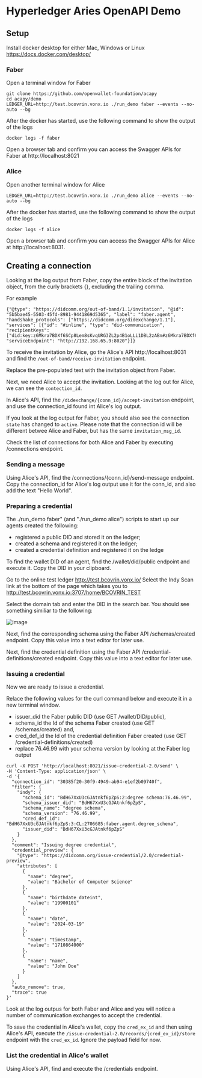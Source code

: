 # Hyperledger Aries OpenAPI Demo
## Setup

Install docker desktop for either Mac, Windows or Linux https://docs.docker.com/desktop/

### Faber
Open a terminal window for Faber
```
git clone https://github.com/openwallet-foundation/acapy
cd acapy/demo
LEDGER_URL=http://test.bcovrin.vonx.io ./run_demo faber --events --no-auto --bg
```
After the docker has started, use the following command to show the output of the logs
```
docker logs -f faber
```
Open a browser tab and confirm you can access the Swagger APIs for Faber at http://localhost:8021

### Alice
Open another terminal window for Alice
```
LEDGER_URL=http://test.bcovrin.vonx.io ./run_demo alice --events --no-auto --bg
```
After the docker has started, use the following command to show the output of the logs
```
docker logs -f alice
```
Open a browser tab and confirm you can access the Swagger APIs for Alice at http://localhost:8031.

## Creating a connection
Looking at the log output from Faber, copy the entire block of the invitation object, from the curly brackets {}, excluding the trailing comma.

For example
```
{"@type": "https://didcomm.org/out-of-band/1.1/invitation", "@id": "5b5bae45-5503-45fd-8981-9441869d5365", "label": "faber.agent", "handshake_protocols": ["https://didcomm.org/didexchange/1.1"], "services": [{"id": "#inline", "type": "did-communication", "recipientKeys": ["did:key:z6Mkra7BDXf6SCp8Lem8sKvqURG3ZL2p4B1oLLi1DBL2zABn#z6Mkra7BDXf6SCp8Lem8sKvqURG3ZL2p4B1oLLi1DBL2zABn"], "serviceEndpoint": "http://192.168.65.9:8020"}]}
```

To receive the invitation by Alice, go the Alice's API http://localhost:8031 and find the ```/out-of-band/receive-invitation``` endpoint.

Replace the pre-populated text with the invitation object from Faber.

Next, we need Alice to accept the invitation.  Looking at the log out for Alice, we can see the ```contection_id```.  

In Alice's API, find the ```/didexchange/{conn_id}/accept-invitation``` endpoint, and use the connection_id found int Alice's log output.

If you look at the log output for Faber, you should also see the connection ```state``` has changed to ```active```.  Please note that the connection id will be different betwee Alice and Faber, but has the same ```invitation_msg_id```.

Check the list of connections for both Alice and Faber by executing /connections endpoint.

### Sending a message
Using Alice's API, find the /connections/{conn_id}/send-message endpoint.  Copy the connection_id for Alice's log output use it for the conn_id, and also add the text "Hello World".


### Preparing a credential
The ./run_demo faber" (and "./run_demo alice") scripts to start up our agents created the following:

- registered a public DID and stored it on the ledger;
- created a schema and registered it on the ledger;
- created a credential definition and registered it on the ledge

To find the wallet DID of an agent, find the /wallet/did/public endpoint and execute it.  Copy the DID in your clipboard.

Go to the online test ledger http://test.bcovrin.vonx.io/
Select the Indy Scan link at the bottom of the page which takes you to http://test.bcovrin.vonx.io:3707/home/BCOVRIN_TEST

Select the domain tab and enter the DID in the search bar.  You should see something similiar to the following:

![image](https://github.com/user-attachments/assets/082fa2f3-6ad8-476f-9cad-698c9a251dae)

Next, find the corresponding schema using the Faber API /schemas/created endpoint. Copy this value into a text editor for later use.

Next, find the credential definition using the Faber API /credential-definitions/created endpoint. Copy this value into a text editor for later use.

### Issuing a credential
Now we are ready to issue a credential. 

Relace the following values for the curl command below and execute it in a new terminal window.

- issuer_did the Faber public DID (use GET /wallet/DID/public),
- schema_id the Id of the schema Faber created (use GET /schemas/created) and,
- cred_def_id the Id of the credential definition Faber created (use GET /credential-definitions/created)
- replace 76.46.99 with your schema version by looking at the Faber log output

```
curl -X POST 'http://localhost:8021/issue-credential-2.0/send' \
-H 'Content-Type: application/json' \
-d '{
  "connection_id": "30385f20-30f9-4949-ab94-e1ef2b09740f",
  "filter": {
    "indy": {
      "schema_id": "BdH67XxU3cGJAtnkf6pZpS:2:degree schema:76.46.99",
      "schema_issuer_did": "BdH67XxU3cGJAtnkf6pZpS",
      "schema_name": "degree schema",
      "schema_version": "76.46.99",
      "cred_def_id": "BdH67XxU3cGJAtnkf6pZpS:3:CL:2706685:faber.agent.degree_schema",
      "issuer_did": "BdH67XxU3cGJAtnkf6pZpS"
    }
  },
  "comment": "Issuing degree credential",
  "credential_preview": {
    "@type": "https://didcomm.org/issue-credential/2.0/credential-preview",
    "attributes": [
      {
        "name": "degree",
        "value": "Bachelor of Computer Science"
      },
      {
        "name": "birthdate_dateint",
        "value": "19900101"
      },
      {
        "name": "date",
        "value": "2024-03-19"
      },
      {
        "name": "timestamp",
        "value": "1710864000"
      },
      {
        "name": "name",
        "value": "John Doe"
      }
    ]
  },
  "auto_remove": true,
  "trace": true
}'
```

Look at the log outpus for both Faber and Alice and you will notice a number of communication exchanges to accept the credential.

To save the credential in Alice's wallet, copy the ```cred_ex_id``` and then using Alice's API, execute the ```/issue-credential-2.0/records/{cred_ex_id}/store``` endpoint with the ```cred_ex_id```.  Ignore the payload field for now.

### List the credential in Alice's wallet
Using Alice's API, find and execute the /credentials endpoint.



